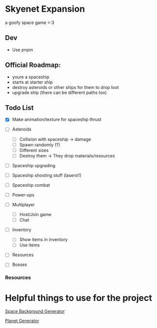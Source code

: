# Skyenet Expansion

a goofy space game >:3

## Dev

- Use pnpm

## Official Roadmap:

- youre a spaceship
- starts at starter ship
- destroy asteroids or other ships for them to drop loot
- upgrade ship (there can be different paths too)


## Todo List
- [x] Make animation/texture for spaceship thrust
- [ ] Asteroids
    - [ ] Collision with spaceship -> damage
    - [ ] Spawn randomly (?)
    - [ ] Different sizes
    - [ ] Destroy them -> They drop materials/resources
- [ ] Spaceship upgrading
- [ ] Spaceship shooting stuff (lasers!!)
- [ ] Spaceship combat
- [ ] Power-ups
- [ ] Multiplayer
    - [ ] Host/Join game
    - [ ] Chat
- [ ] Inventory
    - [ ] Show items in inventory
    - [ ] Use items
- [ ] Resources
- [ ] Bosses


### Resources

# Helpful things to use for the project

[Space Background Generator](https://deep-fold.itch.io/space-background-generator)

[Planet Generator](https://deep-fold.itch.io/pixel-planet-generator)
